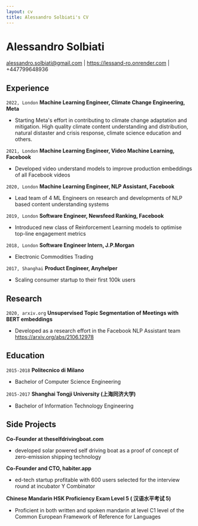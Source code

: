 ```yaml
---
layout: cv
title: Alessandro Solbiati's CV
---
```

# Alessandro Solbiati
<div id="webaddress">
<a href="alessandro.solbiati@gmail.com">alessandro.solbiati@gmail.com</a>
| <a href="https://lessand-ro.onrender.com">https://lessand-ro.onrender.com</a>
| +447799648936
</div>

## Experience

`2022, London`
__Machine Learning Engineer, Climate Change Engineering, Meta__
- Starting Meta's effort in contributing to climate change adaptation and mitigation. High quality climate content understanding and distribution, natural distaster and crisis response, climate science education and others.

`2021, London` __Machine Learning Engineer, Video Machine Learning, Facebook__
- Developed video understand models to improve production embeddings of all Facebook videos

`2020, London` __Machine Learning Engineer, NLP Assistant, Facebook__
- Lead team of 4 ML Engineers on research and developments of NLP based content understanding systems

`2019, London` __Software Engineer, Newsfeed Ranking, Facebook__
- Introduced new class of Reinforcement Learning models to optimise top-line engagement metrics 

`2018, London` __Software Engineer Intern, J.P.Morgan__
- Electronic Commodities Trading

`2017, Shanghai` __Product Engineer, Anyhelper__
- Scaling consumer startup to their first 100k users

## Research

`2020, arxiv.org` 
__Unsupervised Topic Segmentation of Meetings with BERT embeddings__
- Developed as a research effort in the Facebook NLP Assistant team <a href="https://arxiv.org/abs/2106.12978">https://arxiv.org/abs/2106.12978</a>

## Education 

`2015-2018`
__Politecnico di Milano__
- Bachelor of Computer Science Engineering

`2015-2017`
__Shanghai Tongji University (上海同济大学)__
- Bachelor of Information Technology Engineering

## Side Projects

__Co-Founder at theselfdrivingboat.com__
- developed solar powered self driving boat as a proof of concept of zero-emission shipping technology

__Co-Founder and CTO, habiter.app__
- ed-tech startup profitable with 600 users selected for the interview round at incubator Y Combinator

__Chinese Mandarin HSK Proficiency Exam Level 5 ( 汉语水平考试 5)__
- Proficient in both written and spoken mandarin at level C1 level of the Common European Framework of Reference for Languages

<!-- ### Footer

Last updated: May 2013 -->



